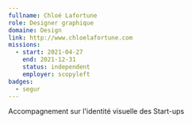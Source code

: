 ```yaml
---
fullname: Chloé Lafortune
role: Designer graphique
domaine: Design
link: http://www.chloelafortune.com
missions:
  - start: 2021-04-27
    end: 2021-12-31
    status: independent
    employer: scopyleft
badges:
  - segur
---
```

Accompagnement sur l'identité visuelle des Start-ups
